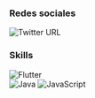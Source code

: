 ### Redes sociales

![Twitter URL](https://img.shields.io/twitter/url?style=social&url=https%3A%2F%2Ftwitter.com%2Fmanolooo349)

### Skills
![Flutter](https://img.shields.io/badge/Flutter-0095D5?style=for-the-badge&logo=flutter&logoColor=white&labelColor=101010)</br>
![Java](https://img.shields.io/badge/Java-FF0000?style=for-the-badge&logo=java&logoColor=white&labelColor=101010)
![JavaScript](https://img.shields.io/badge/JavaScript-F7DF1E?style=for-the-badge&logo=JavaScript&logoColor=white&labelColor=101010)
